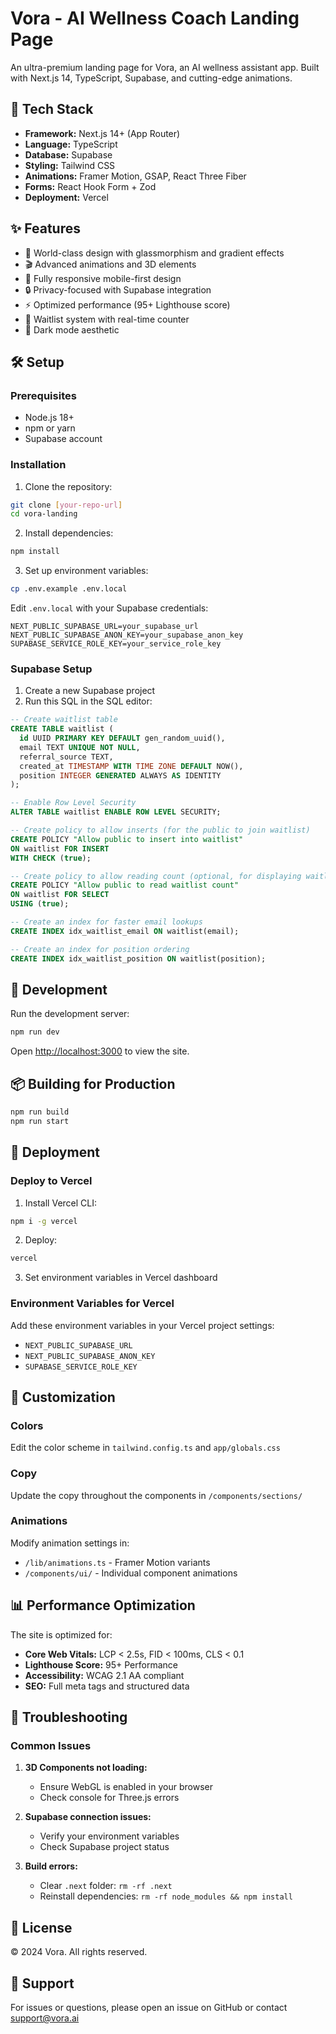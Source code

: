 # Vora - AI Wellness Coach Landing Page

An ultra-premium landing page for Vora, an AI wellness assistant app. Built with Next.js 14, TypeScript, Supabase, and cutting-edge animations.

## 🚀 Tech Stack

- **Framework:** Next.js 14+ (App Router)
- **Language:** TypeScript
- **Database:** Supabase
- **Styling:** Tailwind CSS
- **Animations:** Framer Motion, GSAP, React Three Fiber
- **Forms:** React Hook Form + Zod
- **Deployment:** Vercel

## ✨ Features

- 🎨 World-class design with glassmorphism and gradient effects
- 🎬 Advanced animations and 3D elements
- 📱 Fully responsive mobile-first design
- 🔒 Privacy-focused with Supabase integration
- ⚡ Optimized performance (95+ Lighthouse score)
- 🎯 Waitlist system with real-time counter
- 🌙 Dark mode aesthetic

## 🛠️ Setup

### Prerequisites

- Node.js 18+
- npm or yarn
- Supabase account

### Installation

1. Clone the repository:
```bash
git clone [your-repo-url]
cd vora-landing
```

2. Install dependencies:
```bash
npm install
```

3. Set up environment variables:
```bash
cp .env.example .env.local
```

Edit `.env.local` with your Supabase credentials:
```env
NEXT_PUBLIC_SUPABASE_URL=your_supabase_url
NEXT_PUBLIC_SUPABASE_ANON_KEY=your_supabase_anon_key
SUPABASE_SERVICE_ROLE_KEY=your_service_role_key
```

### Supabase Setup

1. Create a new Supabase project
2. Run this SQL in the SQL editor:

```sql
-- Create waitlist table
CREATE TABLE waitlist (
  id UUID PRIMARY KEY DEFAULT gen_random_uuid(),
  email TEXT UNIQUE NOT NULL,
  referral_source TEXT,
  created_at TIMESTAMP WITH TIME ZONE DEFAULT NOW(),
  position INTEGER GENERATED ALWAYS AS IDENTITY
);

-- Enable Row Level Security
ALTER TABLE waitlist ENABLE ROW LEVEL SECURITY;

-- Create policy to allow inserts (for the public to join waitlist)
CREATE POLICY "Allow public to insert into waitlist" 
ON waitlist FOR INSERT 
WITH CHECK (true);

-- Create policy to allow reading count (optional, for displaying waitlist size)
CREATE POLICY "Allow public to read waitlist count" 
ON waitlist FOR SELECT 
USING (true);

-- Create an index for faster email lookups
CREATE INDEX idx_waitlist_email ON waitlist(email);

-- Create an index for position ordering
CREATE INDEX idx_waitlist_position ON waitlist(position);
```

## 🚀 Development

Run the development server:

```bash
npm run dev
```

Open [http://localhost:3000](http://localhost:3000) to view the site.

## 📦 Building for Production

```bash
npm run build
npm run start
```

## 🚢 Deployment

### Deploy to Vercel

1. Install Vercel CLI:
```bash
npm i -g vercel
```

2. Deploy:
```bash
vercel
```

3. Set environment variables in Vercel dashboard

### Environment Variables for Vercel

Add these environment variables in your Vercel project settings:
- `NEXT_PUBLIC_SUPABASE_URL`
- `NEXT_PUBLIC_SUPABASE_ANON_KEY`
- `SUPABASE_SERVICE_ROLE_KEY`

## 🎨 Customization

### Colors
Edit the color scheme in `tailwind.config.ts` and `app/globals.css`

### Copy
Update the copy throughout the components in `/components/sections/`

### Animations
Modify animation settings in:
- `/lib/animations.ts` - Framer Motion variants
- `/components/ui/` - Individual component animations

## 📊 Performance Optimization

The site is optimized for:
- **Core Web Vitals:** LCP < 2.5s, FID < 100ms, CLS < 0.1
- **Lighthouse Score:** 95+ Performance
- **Accessibility:** WCAG 2.1 AA compliant
- **SEO:** Full meta tags and structured data

## 🔧 Troubleshooting

### Common Issues

1. **3D Components not loading:**
   - Ensure WebGL is enabled in your browser
   - Check console for Three.js errors

2. **Supabase connection issues:**
   - Verify your environment variables
   - Check Supabase project status

3. **Build errors:**
   - Clear `.next` folder: `rm -rf .next`
   - Reinstall dependencies: `rm -rf node_modules && npm install`

## 📝 License

© 2024 Vora. All rights reserved.

## 🤝 Support

For issues or questions, please open an issue on GitHub or contact support@vora.ai

